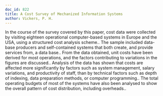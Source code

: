 ```yaml
---
doc_id: 822
title: A Cost Survey of Mechanized Information Systems
author: Vickers, P. H.
---
```


In the course of the survey covered by this paper, cost data were collected
by visiting eighteen operational computer-based systems in Europe and the USA,
using a structured cost analysis scheme.. The sample included data-base 
producers and self-contained systems that both create, and provide services 
from, a data base..
   From the data obtained, unit costs have been derived for most operations, 
and the factors contributing to variations in the figures are discussed..
   Analysis of the data has shown that costs are affected more significantly by 
factors such as system management, salary variations, and productivity of staff,
than by technical factors such as depth of indexing, data preparation methods, 
or computer programming..
   The total operating budgets of most of the systems have also been analysed to
show the overall pattern of cost distribution, including overheads..